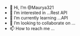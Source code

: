 - 👋 Hi, I’m @Maurya321
- 👀 I’m interested in ...Rest API
- 🌱 I’m currently learning ...API
- 💞️ I’m looking to collaborate on ...
- 📫 How to reach me ...

<!---
Maurya321/Maurya321 is a ✨ special ✨ repository because its `README.md` (this file) appears on your GitHub profile.
You can click the Preview link to take a look at your changes.
--->
